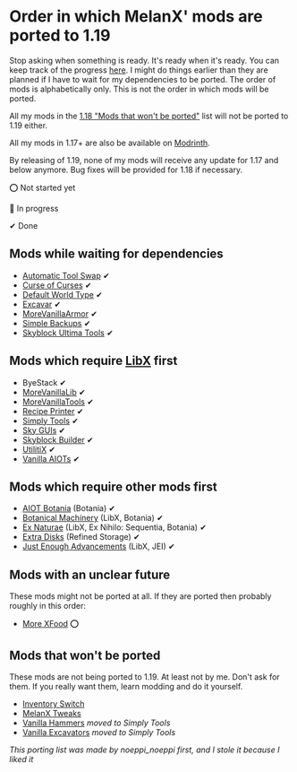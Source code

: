 # Order in which MelanX' mods are ported to 1.19

Stop asking when something is ready. It's ready when it's ready. You can keep track of the progress [here](https://melanx.github.io/Mod-Wikis/porting-information/1.19/).
I might do things earlier than they are planned if I have to wait for my dependencies to be ported.
The order of mods is alphabetically only. This is not the order in which mods will be ported.

All my mods in the [1.18 "Mods that won't be ported"](https://melanx.github.io/Mod-Wikis/porting-information/1.18/#mods-that-wont-be-ported)
list will not be ported to 1.19 either.

All my mods in 1.17+ are also be available on [Modrinth](https://modrinth.com/user/MelanX).

By releasing of 1.19, none of my mods will receive any update for 1.17 and below anymore. Bug fixes will be provided
for 1.18 if necessary.

⭕ Not started yet

🔁 In progress

✔ Done

## Mods while waiting for dependencies
- [Automatic Tool Swap](https://modrinth.com/mod/automatic-tool-swap) ✔
- [Curse of Curses](https://modrinth.com/mod/curse-of-curses) ✔
- [Default World Type](https://modrinth.com/mod/defaultworldtype) ✔
- [Excavar](https://modrinth.com/mod/excavar) ✔
- [MoreVanillaArmor](https://modrinth.com/mod/morevanillaarmor) ✔
- [Simple Backups](https://modrinth.com/mod/simple-backups) ✔
- [Skyblock Ultima Tools](https://modrinth.com/mod/skyblock-ultima-tools) ✔

## Mods which require [LibX](https://github.com/ModdingX/LibX/tree/future "Progress of porting") first
- ByeStack ✔
- [MoreVanillaLib](https://modrinth.com/mod/morevanillalib) ✔
- [MoreVanillaTools](https://modrinth.com/mod/morevanillatools) ✔
- [Recipe Printer](https://modrinth.com/mod/recipe-printer) ✔
- [Simply Tools](https://modrinth.com/mod/simply-tools) ✔
- [Sky GUIs](https://modrinth.com/mod/sky-guis) ✔
- [Skyblock Builder](https://modrinth.com/mod/skyblock-builder) ✔
- [UtilitiX](https://modrinth.com/mod/utilitix) ✔
- [Vanilla AIOTs](https://modrinth.com/mod/vanilla-aiots) ✔

## Mods which require other mods first
- [AIOT Botania](https://modrinth.com/mod/aiot-botania) (Botania) ✔
- [Botanical Machinery](https://www.curseforge.com/minecraft/mc-mods/botanical-machinery) (LibX, Botania) ✔
- [Ex Naturae](https://www.curseforge.com/minecraft/mc-mods/ex-naturae) (LibX, Ex Nihilo: Sequentia, Botania) ✔
- [Extra Disks](https://www.curseforge.com/minecraft/mc-mods/extra-disks) (Refined Storage) ✔
- [Just Enough Advancements](https://www.curseforge.com/minecraft/mc-mods/jea) (LibX, JEI) ✔

## Mods with an unclear future

These mods might not be ported at all. If  they are ported then probably roughly in this order:

- [More XFood](https://www.curseforge.com/minecraft/mc-mods/morexfood) ⭕

## Mods that won't be ported

These mods are not being ported to 1.19. At least not by me. Don't ask for them. If you really want them, learn modding
and do it yourself.

- [Inventory Switch](https://github.com/MelanX/InventorySwitch)
- [MelanX Tweaks](https://www.curseforge.com/minecraft/mc-mods/melanx-tweaks)
- [Vanilla Hammers](https://www.curseforge.com/minecraft/mc-mods/vanilla-hammers-forge) *moved to Simply Tools*
- [Vanilla Excavators](https://www.curseforge.com/minecraft/mc-mods/vanilla-excavators-forge) *moved to Simply Tools*


*This porting list was made by noeppi_noeppi first, and I stole it because I liked it*
